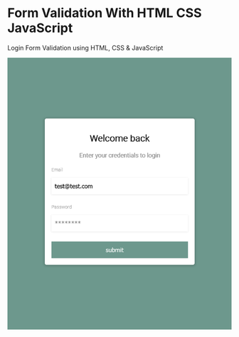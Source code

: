 # Form Validation With HTML CSS JavaScript
Login Form Validation using HTML, CSS &amp; JavaScript

![Form Validation](https://github.com/OSBensaid/Form-Validation-With-HTML-CSS-JavaScript/blob/main/img/Screenshot.png?raw=true)

